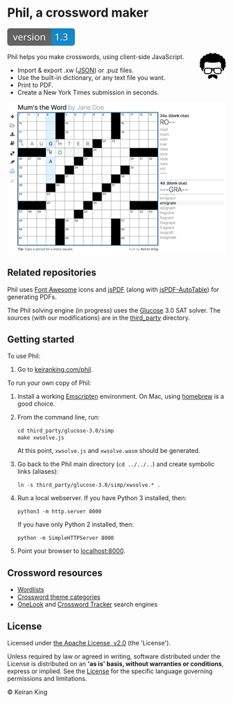 # Phil, a crossword maker

[![Version](images/version.svg)]()

<img src="images/logo.svg" align="right" width="60" height="60">

Phil helps you make crosswords, using client-side JavaScript.
* Import & export .xw ([JSON](https://www.xwordinfo.com/JSON/)) or .puz files.
* Use the built-in dictionary, or any text file you want.
* Print to PDF.
* Create a New York Times submission in seconds.

![Build your own crossword](images/screenshot.png "Build your own crossword")

## Related repositories

Phil uses [Font Awesome](https://github.com/FortAwesome/Font-Awesome/) icons and [jsPDF](https://github.com/MrRio/jsPDF/) (along with [jsPDF-AutoTable](https://github.com/simonbengtsson/jsPDF-AutoTable/)) for generating PDFs.

The Phil solving engine (in progress) uses the [Glucose](http://www.labri.fr/perso/lsimon/glucose/) 3.0 SAT solver. The sources (with our modifications) are in the [third_party](third_party) directory.

## Getting started

To use Phil:

1. Go to [keiranking.com/phil](http://www.keiranking.com/phil).

To run your own copy of Phil:

1. Install a working [Emscripten](http://kripken.github.io/emscripten-site/) environment. On Mac, using [homebrew](http://braumeister.org/formula/emscripten) is a good choice.

2. From the command line, run:

   ```
   cd third_party/glucose-3.0/simp
   make xwsolve.js
   ```

   At this point, `xwsolve.js` and `xwsolve.wasm` should be generated.

3. Go back to the Phil main directory (`cd ../../..`) and create symbolic links (aliases):

   ```
   ln -s third_party/glucose-3.0/simp/xwsolve.* .
   ```

4. Run a local webserver. If you have Python 3 installed, then:

   ```
   python3 -m http.server 8000
   ```

   If you have only Python 2 installed, then:

   ```
   python -m SimpleHTTPServer 8000
   ```

5. Point your browser to [localhost:8000](http://localhost:8000).

## Crossword resources

* [Wordlists](http://www.puzzlers.org/dokuwiki/doku.php?id=solving:wordlists:about:start)
* [Crossword theme categories](http://www.cruciverb.com/index.php?action=ezportal;sa=page;p=70)
* [OneLook](http://onelook.com/) and [Crossword Tracker](http://crosswordtracker.com/) search engines

## License
Licensed under [the Apache License, v2.0](http://www.apache.org/licenses/LICENSE-2.0) (the 'License').

Unless required by law or agreed in writing, software distributed under the License
is distributed on an **'as is' basis, without warranties or conditions**, express or implied.
See the [License](LICENSE.txt) for the specific language governing permissions and limitations.

&copy; Keiran King
